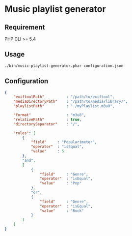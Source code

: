 Music playlist generator
========================

Requirement
-----------

PHP CLI >= 5.4


Usage
-----
```bash
./bin/music-playlist-generator.phar configuration.json
```

Configuration
-------------
```json
{
    "exiftoolPath"          : "/path/to/exiftool",
    "mediaDirectoryPath"    : "/path/to/media/library/",
    "playlistPath"          : "./myPlaylist.m3u8",

    "format"                : "m3u8",
    "relativePath"          : true,
    "directorySeparator"    : "/",

    "rules": [
        {
            "field"     : "Popularimeter",
            "operator"  : "isEqual",
            "value"     : 5
        },
        "and",
        [
            {
                "field"     : "Genre",
                "operator"  : "isEqual",
                "value"     : "Pop"
            },
            "or",
            {
                "field"     : "Genre",
                "operator"  : "isEqual",
                "value"     : "Rock"
            }
        ]
    ]
}
```

